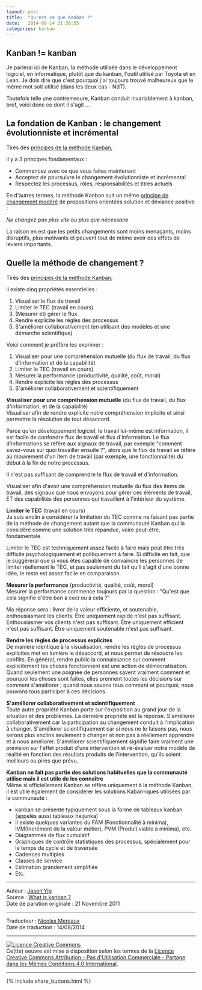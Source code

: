 ```yaml
---
layout: post
title:  "Qu'est ce que Kanban ?"
date:   2014-08-14 21:38:55
categories: kanban
---
```

## Kanban != kanban

Je parlerai ici de Kanban, la méthode utilisée dans le développement logiciel, en informatique, plutôt que du kanban, l'outil utilisé par Toyota et en Lean. Je dois dire que c'est pourquoi j'ai toujours trouvé malheureux que le même mot soit utilisé (dans les deux cas - NdT).

Toutefois telle une contremesure, Kanban conduit invariablement à kanban, bref, voici donc ce dont il s'agit ...

## La fondation de Kanban : le changement évolutionniste et incrémental

Tirés des [principes de la méthode Kanban](http://agilemanagement.net/index.php/Blog/the_principles_of_the_kanban_method/),

il y a 3 principes fondamentaux :

* Commencez avec ce que vous faites maintenant
* Acceptez de poursuivre le changement évolutionniste et incrémental
* Respectez les processus, rôles, responsabilités et titres actuels

En d'autres termes, la méthode Kanban suit un même [principe de changement modéré](http://solutionfocusedchange.blogspot.com/2011/11/change-sparsity-principle-in-solution.html?spref=tw) de propositions orientées solution et déviance positive :

_Ne changez pas plus vite ou plus que nécessaire_

La raison en est que les petits changements sont moins menaçants, moins disruptifs, plus motivants et peuvent tout de même avoir des effets de leviers importants.

## Quelle la méthode de changement ?

Tirés des [principes de la méthode Kanban](http://agilemanagement.net/index.php/Blog/the_principles_of_the_kanban_method/),

il existe cinq propriétés essentielles :

1. Visualiser le flux de travail
2. Limiter le TEC (travail en cours)
3. (Mesurer et) gérer le flux
4. Rendre explicite les règles des processus
5. S'améliorer collaborativement (en utilisant des modèles et une démarche scientifique)

Voici comment je préfère les exprimer :  

1. Visualiser pour une compréhension mutuelle (du flux de travail, du flux d'information et de la capabilité)
2. Limiter le TEC (travail en cours)
3. Mesurer la performance (productivité, qualité, coût, moral)
4. Rendre explicite les règles des processus
5. S'améliorer collaborativement et scientifiquement

**Visualiser pour une compréhension mutuelle** (du flux de travail, du flux d'information, et de la capabilité)  
Visualiser afin de rendre explicite notre compréhension implicite et ainsi permettre la résolution de tout désaccord.

Parce qu'en développement logiciel, le travail lui-même est information, il est facile de confondre flux de travail et flux d'information. Le flux d'informations se réfère aux signaux de travail, par exemple "comment savez-vous sur quoi travailler ensuite ?", alors que le flux de travail se réfère au mouvement d'un item de travail (par exemple, une fonctionnalité) du début à la fin de notre processus.

Il n'est pas suffisant de comprendre le flux de travail et d'information.

Visualiser afin d'avoir une compréhension mutuelle du flux des items de travail, des signaux que nous envoyons pour gérer ces éléments de travail, ET des capabilités des personnes qui travaillent à l'intérieur du système.

**Limiter le TEC** (travail en cours)  
Je suis enclin à considérer la limitation du TEC comme ne faisant pas partie de la méthode de changement autant que la communauté Kanban qui la considère comme une solution très répandue, voire peut-être, fondamentale.

Limiter le TEC est techniquement assez facile à faire mais peut être très difficile psychologiquement et politiquement à faire. Si difficile en fait, que je suggèrerai que si vous êtes capable de convaincre les personnes de limiter réellement le TEC, et pas seulement du fait qu'il s'agit d'une bonne idée, le reste est assez facile en comparaison.

**Mesurer la performance** (productivité, qualité, coût, moral)  
Mesurer la performance commence toujours par la question : "Qu'est que cela signifie d'être bon à ceci ou à cela ?"

Ma réponse sera : livrer de la valeur efficiente, et soutenable, enthousiasmant les clients. Être uniquement rapide n'est pas suffisant. Enthousiasmer vos clients n'est pas suffisant. Être uniquement efficient n'est pas suffisant. Être uniquement soutenable n'est pas suffisant. 

**Rendre les règles de processus explicites**  
De manière identique à la visualisation, rendre les règles de processus explicites met en lumière le désaccord, et nous permet de résoudre les conflits. En général, rendre public la connaissance sur comment explicitement les choses fonctionnent est une action de démocratisation. Quand seulement une poignée de personnes savent vraiment comment et pourquoi les choses sont faites, elles prennent toutes les décisions sur comment s'améliorer ; quand nous savons tous comment et pourquoi, nous pouvons tous participer à ces décisions.

**S'améliorer collaborativement et scientifiquement**  
Toute autre propriété Kanban porte sur l'exposition au grand jour de la situation et des problèmes. La dernière propriété est la réponse. S'améliorer collaborativement car la participation au changement conduit à l'implication à changer. S'améliorer scientifiquement car si nous ne le faisons pas, nous serons plus enclins seulement à changer et non pas à réellement apprendre et à nous améliorer. S'améliorer scientifiquement signifie faire vraiment une prévision sur l'effet produit d'une intervention et ré-évaluer notre modèle de réalité en fonction des résultats produits de l'intervention, qu'ils soient meilleurs ou pires que prévu.

**Kanban ne fait pas partie des solutions habituelles que la communauté utilise mais il est utile de les connaître**  
Même si officiellement Kanban se réfère uniquement à la méthode Kanban, il est utile également de considérer les solutions Kaban-iques utilisées par la communauté : 

* kanban se présente typiquement sous la forme de tableaux kanban (appelés aussi tableaux heijunka)
* Il existe quelques variantes du FAM (Fonctionnalité à minima), IVM(Incrément de la valeur métier), PVM (Produit viable à minima), etc.
* Diagrammes de flux cumulatif
* Graphiques de contrôle statistiques des processus, spécialement pour le temps de cycle et de traversée
* Cadences multiples
* Classes de service
* Estimation grandement simplifiée
* Etc.


---
Auteur : [Jason Yip](https://plus.google.com/+JasonYip)  
Source : [What is kanban ?](http://jchyip.blogspot.fr/2011/11/what-is-kanban.html)  
Date de parution originale : 21 Novembre 2011  

---
Traducteur : [Nicolas Mereaux](http://www.les-traducteurs-agiles.org/traducteurs/)  
Date de traduction : 14/08/2014  

---

<a rel="license" href="http://creativecommons.org/licenses/by-nc-sa/4.0/"><img alt="Licence Creative Commons" style="border-width:0" src="http://i.creativecommons.org/l/by-nc-sa/4.0/88x31.png" /></a><br />Ce(tte) oeuvre est mise à disposition selon les termes de la <a rel="license" href="http://creativecommons.org/licenses/by-nc-sa/4.0/">Licence Creative Commons Attribution - Pas d'Utilisation Commerciale - Partage dans les Mêmes Conditions 4.0 International</a>.

---

{% include share_buttons.html %}
